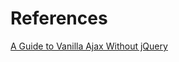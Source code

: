 # References

[A Guide to Vanilla Ajax Without jQuery](https://www.sitepoint.com/guide-vanilla-ajax-without-jquery/)
